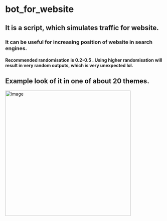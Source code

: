 # bot_for_website
## It is a script, which simulates traffic for website.
### It can be useful for increasing position of website in search engines.
#### Recommended randomisation is 0.2-0.5 . Using higher randomisation will result in very random outputs, which is very unexpected lol.

## Example look of it in one of about 20 themes.

<img src="https://github.com/rutra8002/bot_for_website/assets/96191787/88a580db-831f-4f31-856b-0e676a06fd0f" alt="image" width="400">



